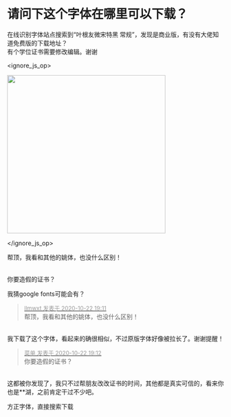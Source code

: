 # 请问下这个字体在哪里可以下载？


在线识别字体站点搜索到“叶根友微宋特黑 常规”，发现是商业版，有没有大佬知道免费版的下载地址？<br />
有个学位证书需要修改编辑。谢谢<br />

<ignore_js_op>

<img id="aimg_140690" aid="140690" src="static/image/common/none.gif" zoomfile="forum.php?mod=attachment&aid=MTQwNjkwfDY3MTg2Y2I4fDE2MDk1NjcyODJ8NDczNDR8NzU3MzAz&noupdate=yes&nothumb=yes" file="forum.php?mod=attachment&aid=MTQwNjkwfDY3MTg2Y2I4fDE2MDk1NjcyODJ8NDczNDR8NzU3MzAz&noupdate=yes" class="zoom" onclick="zoom(this, this.src, 0, 0, 0)" width="368" id="aimg_140690" inpost="1" onmouseover="showMenu({'ctrlid':this.id,'pos':'12'})" />

<div class="tip tip_4 aimg_tip" id="aimg_140690_menu" style="position: absolute; display: none" disautofocus="true">
<div class="xs0">
<p><strong>1020_1_meitu_1_副本.jpg</strong> <em class="xg1">(14.59 KB, 下载次数: 0)</em></p>
<p>
<a href="forum.php?mod=attachment&amp;aid=MTQwNjkwfDY3MTg2Y2I4fDE2MDk1NjcyODJ8NDczNDR8NzU3MzAz&amp;nothumb=yes" target="_blank">下载附件</a>

</p>

<p class="xg1 y">2020-10-22 19:06 上传</p>

</div>
<div class="tip_horn"></div>
</div>

</ignore_js_op>


帮顶，我看和其他的姚体，也没什么区别！<br />
<br />
<img src="static/image/smiley/default/lol.gif" smilieid="12" border="0" alt="" /><img src="static/image/smiley/default/lol.gif" smilieid="12" border="0" alt="" /><img src="static/image/smiley/default/lol.gif" smilieid="12" border="0" alt="" />

你要造假的证书？

我猜google fonts可能会有？

<div class="quote"><blockquote><font size="2"><a href="https://www.hostloc.com/forum.php?mod=redirect&amp;goto=findpost&amp;pid=9337503&amp;ptid=757303" target="_blank"><font color="#999999">llmwxt 发表于 2020-10-22 19:11</font></a></font><br />
帮顶，我看和其他的姚体，也没什么区别！</blockquote></div><br />
我下载了这个字体，看起来的确很相似，不过原版字体好像被拉长了。谢谢提醒！

<div class="quote"><blockquote><font size="2"><a href="https://www.hostloc.com/forum.php?mod=redirect&amp;goto=findpost&amp;pid=9337508&amp;ptid=757303" target="_blank"><font color="#999999">菜单 发表于 2020-10-22 19:12</font></a></font><br />
你要造假的证书？</blockquote></div><br />
这都被你发现了，我只不过帮朋友改改证书的时间，其他都是真实可信的，看来你也是**湖，之前肯定干过不少吧。<img src="static/image/smiley/default/lol.gif" smilieid="12" border="0" alt="" />

方正字体，直接搜索下载
